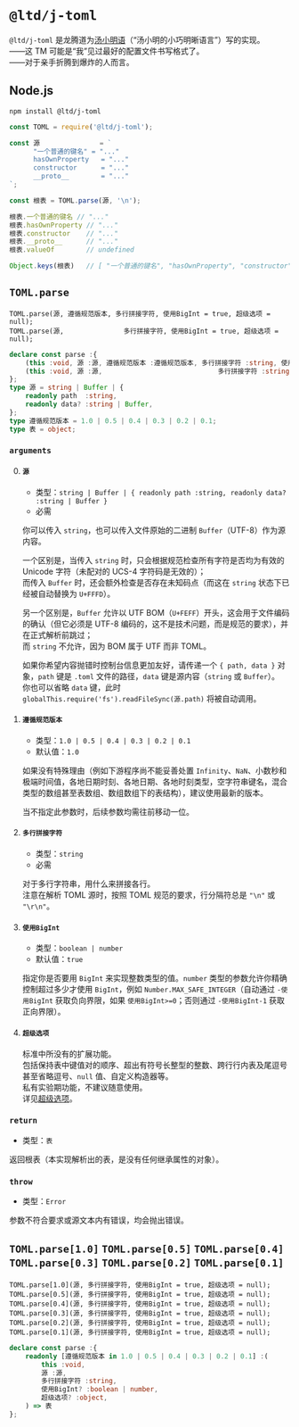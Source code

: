 ﻿
`@ltd/j-toml`
=============

`@ltd/j-toml` 是龙腾道为[汤小明语](https://GitHub.com/LongTengDao/TOML/)（“汤小明的小巧明晰语言”）写的实现。  
——这 TM 可能是“我”见过最好的配置文件书写格式了。  
——对于亲手折腾到爆炸的人而言。

Node.js
-------

```shell
npm install @ltd/j-toml
```

```javascript
const TOML = require('@ltd/j-toml');

const 源               = `
      "一个普通的键名" = "..."
      hasOwnProperty   = "..."
      constructor      = "..."
      __proto__        = "..."
`;

const 根表 = TOML.parse(源, '\n');

根表.一个普通的键名 // "..."
根表.hasOwnProperty // "..."
根表.constructor    // "..."
根表.__proto__      // "..."
根表.valueOf        // undefined

Object.keys(根表)   // [ "一个普通的键名", "hasOwnProperty", "constructor", "__proto__" ]
```

`TOML.parse`
------------

```
TOML.parse(源, 遵循规范版本, 多行拼接字符, 使用BigInt = true, 超级选项 = null);
TOML.parse(源,               多行拼接字符, 使用BigInt = true, 超级选项 = null);
```

```typescript
declare const parse :{
    (this :void, 源 :源, 遵循规范版本 :遵循规范版本, 多行拼接字符 :string, 使用BigInt? :boolean | number, 超级选项? :object) :表;
    (this :void, 源 :源,                             多行拼接字符 :string, 使用BigInt? :boolean | number, 超级选项? :object) :表;
};
type 源 = string | Buffer | {
	readonly path  :string,
    readonly data? :string | Buffer,
};
type 遵循规范版本 = 1.0 | 0.5 | 0.4 | 0.3 | 0.2 | 0.1;
type 表 = object;
```

### `arguments`

0.  #### `源`
    
    *   类型：`string | Buffer | { readonly path :string, readonly data? :string | Buffer }`
    *   必需
    
    你可以传入 `string`，也可以传入文件原始的二进制 `Buffer`（UTF-8）作为源内容。
    
    一个区别是，当传入 `string` 时，只会根据规范检查所有字符是否均为有效的 Unicode 字符（未配对的 UCS-4 字符码是无效的）；  
    而传入 `Buffer` 时，还会额外检查是否存在未知码点（而这在 `string` 状态下已经被自动替换为 `U+FFFD`）。
    
    另一个区别是，`Buffer` 允许以 UTF BOM（`U+FEFF`）开头，这会用于文件编码的确认（但它必须是 UTF-8 编码的，这不是技术问题，而是规范的要求），并在正式解析前跳过；  
    而 `string` 不允许，因为 BOM 属于 UTF 而非 TOML。
    
    如果你希望内容抛错时控制台信息更加友好，请传递一个 `{ path, data }` 对象，`path` 键是 `.toml` 文件的路径，`data` 键是源内容（`string` 或 `Buffer`）。  
    你也可以省略 `data` 键，此时 `globalThis.require('fs').readFileSync(源.path)` 将被自动调用。
    
1.  #### `遵循规范版本`
    
    *   类型：`1.0 | 0.5 | 0.4 | 0.3 | 0.2 | 0.1`
    *   默认值：`1.0`
    
    如果没有特殊理由（例如下游程序尚不能妥善处置 `Infinity`、`NaN`、小数秒和极端时间值，各地日期时刻、各地日期、各地时刻类型，空字符串键名，混合类型的数组甚至表数组、数组数组下的表结构），建议使用最新的版本。
    
    当不指定此参数时，后续参数均需往前移动一位。
    
2.  #### `多行拼接字符`
    
    *   类型：`string`
    *   必需
    
    对于多行字符串，用什么来拼接各行。  
    注意在解析 TOML 源时，按照 TOML 规范的要求，行分隔符总是 `"\n"` 或 `"\r\n"`。
    
3.  #### `使用BigInt`
    
    *   类型：`boolean | number`
    *   默认值：`true`
    
    指定你是否要用 `BigInt` 来实现整数类型的值。`number` 类型的参数允许你精确控制超过多少才使用 `BigInt`，例如 `Number.MAX_SAFE_INTEGER`（自动通过 `-使用BigInt` 获取负向界限，如果 `使用BigInt>=0`；否则通过 `-使用BigInt-1` 获取正向界限）。
    
4.  #### `超级选项`
    
    标准中所没有的扩展功能。  
    包括保持表中键值对的顺序、超出有符号长整型的整数、跨行行内表及尾逗号甚至省略逗号、`null` 值、自定义构造器等。  
    私有实验期功能，不建议随意使用。  
    详见[超级选项](https://GitHub.com/LongTengDao/j-toml/blob/master/docs/简体中文/xOptions.md)。

### `return`

*   类型：`表`

返回根表（本实现解析出的表，是没有任何继承属性的对象）。

### `throw`

*   类型：`Error`

参数不符合要求或源文本内有错误，均会抛出错误。

`TOML.parse[1.0]` `TOML.parse[0.5]` `TOML.parse[0.4]` `TOML.parse[0.3]` `TOML.parse[0.2]` `TOML.parse[0.1]`
-----------------------------------------------------------------------------------------------------------

```
TOML.parse[1.0](源, 多行拼接字符, 使用BigInt = true, 超级选项 = null);
TOML.parse[0.5](源, 多行拼接字符, 使用BigInt = true, 超级选项 = null);
TOML.parse[0.4](源, 多行拼接字符, 使用BigInt = true, 超级选项 = null);
TOML.parse[0.3](源, 多行拼接字符, 使用BigInt = true, 超级选项 = null);
TOML.parse[0.2](源, 多行拼接字符, 使用BigInt = true, 超级选项 = null);
TOML.parse[0.1](源, 多行拼接字符, 使用BigInt = true, 超级选项 = null);
```

```typescript
declare const parse :{
    readonly [遵循规范版本 in 1.0 | 0.5 | 0.4 | 0.3 | 0.2 | 0.1] :(
    	this :void,
        源 :源,
        多行拼接字符 :string,
        使用BigInt? :boolean | number,
        超级选项? :object,
    ) => 表
};
```
